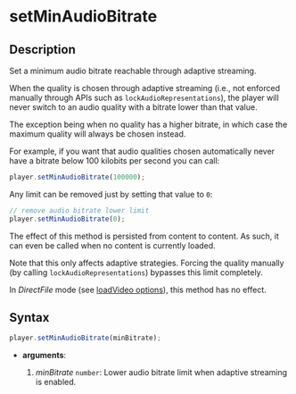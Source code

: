 # setMinAudioBitrate

## Description

Set a minimum audio bitrate reachable through adaptive streaming.

When the quality is chosen through adaptive streaming (i.e., not enforced
manually through APIs such as `lockAudioRepresentations`), the player will never
switch to an audio quality with a bitrate lower than that value.

The exception being when no quality has a higher bitrate, in which case the
maximum quality will always be chosen instead.

For example, if you want that audio qualities chosen automatically never have
a bitrate below 100 kilobits per second you can call:

```js
player.setMinAudioBitrate(100000);
```

Any limit can be removed just by setting that value to `0`:

```js
// remove audio bitrate lower limit
player.setMinAudioBitrate(0);
```

The effect of this method is persisted from content to content. As such, it can
even be called when no content is currently loaded.

Note that this only affects adaptive strategies. Forcing the quality manually
(by calling `lockAudioRepresentations`) bypasses this limit completely.

<div class="warning">
In <i>DirectFile</i> mode (see <a
href="../Loading_a_Content.md#transport">loadVideo options</a>),
this method has no effect.
</div>

## Syntax

```js
player.setMinAudioBitrate(minBitrate);
```

  - **arguments**:

    1. _minBitrate_ `number`: Lower audio bitrate limit when adaptive streaming
       is enabled.
